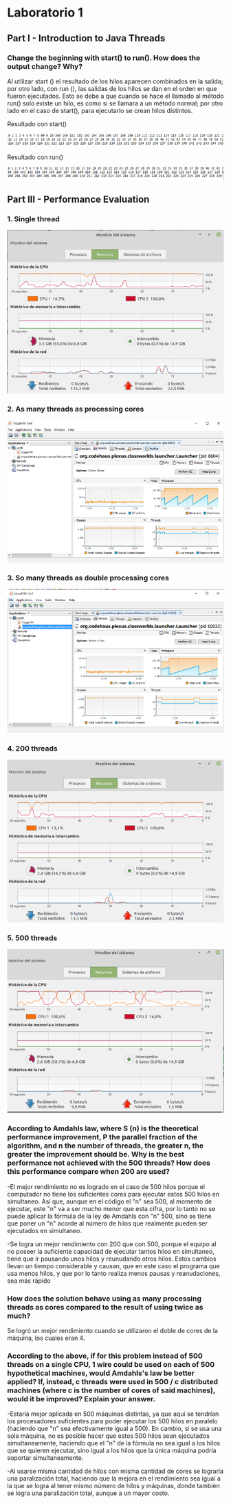 # Laboratorio 1

## Part I - Introduction to Java Threads

### Change the beginning with start() to run(). How does the output change? Why?

Al utilizar start () el resultado de los hilos aparecen combinados en la salida; por otro lado, con run (), las salidas de los hilos se dan en el orden en que fueron ejecutados. Esto se debe a que cuando se hace el llamado al método run() solo existe un hilo, es como si se llamara a un método normal; por otro lado en el caso de start(), para ejecutarlo se crean hilos distintos.

Resultado con start()

![](https://github.com/migue1994/ARSW-LAB-01/blob/master/img/start.png)

Resultado con run()

![](https://github.com/migue1994/ARSW-LAB-01/blob/master/img/run.png)

## Part III - Performance Evaluation

### 1. Single thread

![](https://github.com/migue1994/ARSW-LAB-01/blob/master/img/caso1.png)

### 2. As many threads as processing cores

![](https://github.com/migue1994/ARSW-LAB-01/blob/master/img/cores.PNG)

### 3. So many threads as double processing cores

![](https://github.com/migue1994/ARSW-LAB-01/blob/master/img/dcores.PNG)

### 4. 200 threads

![](https://github.com/migue1994/ARSW-LAB-01/blob/master/img/caso2.png)

### 5. 500 threads 

![](https://github.com/migue1994/ARSW-LAB-01/blob/master/img/caso3.png)

### According to Amdahls law, where S (n) is the theoretical performance improvement, P the parallel fraction of the algorithm, and n the number of threads, the greater n, the greater the improvement should be. Why is the best performance not achieved with the 500 threads? How does this performance compare when 200 are used?

-El mejor rendimiento no es logrado en el caso de 500 hilos porque el computador no tiene los suficientes cores para ejecutar estos 500 hilos en simultaneo. Así que, aunque en el código el "n" sea 500, al momento de ejecutar, este "n" va a ser mucho menor que esta cifra, por lo tanto no se puede aplicar la fórmula de la ley de Amdahls con "n" 500, sino se tiene que poner un "n" acorde al número de hilos que realmente pueden ser ejecutados en simultaneo.

-Se logra un mejor rendimiento con 200 que con 500, porque el equipo al no poseer la suficiente capacidad de ejecutar tantos hilos en simultaneo, tiene que ir pausando unos hilos y reunudando otros hilos. Estos cambios llevan un tiempo considerable y causan, que en este caso el programa que usa menos hilos, y que por lo tanto realiza menos pausas y reanudaciones, sea más rápido

### How does the solution behave using as many processing threads as cores compared to the result of using twice as much?

Se logró un mejor rendimiento cuando se utilizaron el doble de cores de la máquina, los cuales eran 4.

### According to the above, if for this problem instead of 500 threads on a single CPU, 1 wire could be used on each of 500 hypothetical machines, would Amdahls's law be better applied? If, instead, c threads were used in 500 / c distributed machines (where c is the number of cores of said machines), would it be improved? Explain your answer.

-Estaría mejor aplicada en 500 máquinas distintas, ya que aquí se tendrían los procesadores suficientes para poder ejecutar los 500 hilos en paralelo (haciendo que "n" sea efectivamente igual a 500). En cambio, si se usa una sola máquina, no es posible hacer que estos 500 hilos sean ejecutados simultaneamente, haciendo que el "n" de la fórmula no sea igual a los hilos que se quieren ejecutar, sino igual a los hilos que la única máquina podría soportar simultaneamente.

-Al usarse misma cantidad de hilos con misma cantidad de cores se lograría una paralización total, haciendo que la mejora en el rendimiento sea igual a la que se logra al tener mismo número de hilos y máquinas, donde también se logra una paralización total, aunque a un mayor costo.
